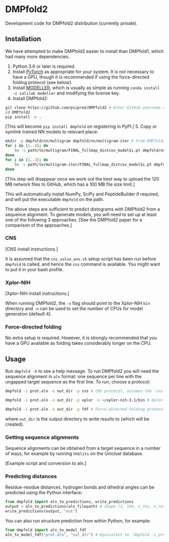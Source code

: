 # DMPfold2

Development code for DMPfold2 distribution (currently private).

## Installation

We have attempted to make DMPfold2 easier to install than DMPfold1, which had many more dependencies.

1. Python 3.6 or later is required.
2. Install [PyTorch](https://pytorch.org) as appropriate for your system. It is not necessary to have a GPU, though it is recommended if using the force-directed folding protocol (see below).
3. Install [MODELLER](https://salilab.org/modeller), which is usually as simple as running `conda install -c salilab modeller` and modifying the license key.
4. Install DMPfold2:
```bash
git clone https://github.com/psipred/DMPfold2 # Enter GitHub username and password
cd DMPfold2
pip install -e .
```
[This will become `pip install dmpfold` on registering in PyPI.]
5. Copy or symlink trained NN models to relevant place:
```bash
mkdir -p dmpfold/nn/multigram dmpfold/nn/multigram-iter # From DMPfold2 directory
for i in {1..4}; do
    ln -s path/to/multigram/FINAL_fullmap_distcov_model$i.pt dmpfold/nn/multigram/FINAL_fullmap_distcov_model$i.pt
done
for i in {1..3}; do
    ln -s path/to/multigram-iter/FINAL_fullmap_distcov_model$i.pt dmpfold/nn/multigram-iter/FINAL_fullmap_distcov_model$i.pt
done
```
[This step will disappear once we work out the best way to upload the 120 MB network files to GitHub, which has a 100 MB file size limit.]

This will automatically install NumPy, SciPy and PeptideBuilder if required, and will put the executable `dmpfold` on the path.

The above steps are sufficient to predict distograms with DMPfold2 from a sequence alignment.
To generate models, you will need to set up at least one of the following 3 approaches.
[See the DMPfold2 paper for a comparison of the approaches.]

### CNS

[CNS install instructions.]

It is assumed that the `cns_solve_env.sh` setup script has been run before `dmpfold` is called, and hence the `cns` command is available.
You might want to put it in your bash profile.

### Xplor-NIH

[Xplor-NIH install instructions.]

When running DMPfold2, the `-x` flag should point to the Xplor-NIH `bin` directory and `-n` can be used to set the number of CPUs for model generation (default 4).

### Force-directed folding

No extra setup is required.
However, it is strongly recommended that you have a GPU available as folding takes considerably longer on the CPU.

## Usage

Run `dmpfold -h` to see a help message.
To run DMPfold2 you will need the sequence alignment in `aln` format: one sequence per line with the ungapped target sequence as the first line.
To run, choose a protocol:
```bash
dmpfold -i prot.aln -o out_dir -p cns # CNS protocol, assumes the `cns` command is available

dmpfold -i prot.aln -o out_dir -p xplor -x ~/xplor-nih-3.1/bin # Xplor-NIH protocol

dmpfold -i prot.aln -o out_dir -p fdf # Force-directed folding protocol
```
where `out_dir` is the output directory to write results to (which will be created).

### Getting sequence alignments

Sequence alignments can be obtained from a target sequence in a number of ways, for example by running `hhblits` on the Uniclust database.

[Example script and conversion to aln.]

### Predicting distances

Residue-residue distances, hydrogen bonds and dihedral angles can be predicted using the Python interface:
```python
from dmpfold import aln_to_predictions, write_predictions
output = aln_to_predictions(aln_filepath) # Shape (1, 104, n_res, n_res)
write_predictions(output, "out")
```
You can also run structure prediction from within Python, for example:
```python
from dmpfold import aln_to_model_fdf
aln_to_model_fdf("prot.aln", "out_dir") # Equivalent to `dmpfold -i prot.aln -o out_dir -p fdf`
```
